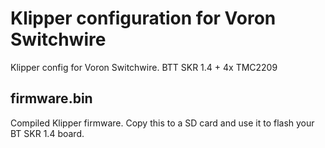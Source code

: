 # Klipper configuration for Voron Switchwire

Klipper config for Voron Switchwire. BTT SKR 1.4 + 4x TMC2209

## firmware.bin

Compiled Klipper firmware. Copy this to a SD card and use it to flash your BT SKR 1.4 board.
